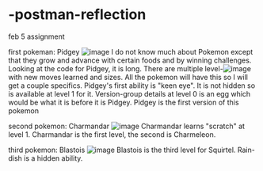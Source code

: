 # -postman-reflection
feb 5 assignment

first pokeman: Pidgey
![image](https://github.com/iicoats/-postman-reflection/assets/145803389/aba0bef1-5eac-468c-b368-b91848d6badc)
I do not know much about Pokemon except that they grow and advance with certain foods and by winning challenges.
Looking at the code for Pidgey, it is long.  There are multiple level-![image](https://github.com/iicoats/-postman-reflection/assets/145803389/edfa52b9-0fe5-4e40-b5c0-66bccff47696)
 with new moves learned and sizes.  All the pokemon will have this so I will get a couple specifics.
Pidgey's first ability is "keen eye".  It is not hidden so is available at level 1 for it.
Version-group details at level 0 is an egg which would be what it is before it is Pidgey.
Pidgey is the first version of this pokemon

second pokemon: Charmandar
![image](https://github.com/iicoats/-postman-reflection/assets/145803389/7b76d340-d961-4181-92b7-41f2d0576b47)
Charmandar learns "scratch" at level 1.
Charmandar is the first level, the second is Charmeleon.

third pokemon: Blastois
![image](https://github.com/iicoats/-postman-reflection/assets/145803389/8151da72-5edb-4f34-b68e-413a06d47981)
Blastois is the third level for Squirtel.  Rain-dish is a hidden ability.




